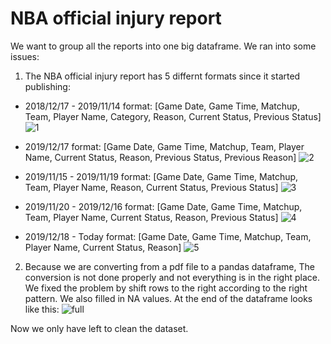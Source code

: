 # NBA official injury report
We want to group all the reports into one big dataframe. We ran into some issues:
1. The NBA official injury report has 5 differnt formats since it started publishing:

- 2018/12/17 - 2019/11/14 format:
[Game Date, Game Time, Matchup, Team, Player Name, Category, Reason, Current Status, Previous Status]
![1](https://user-images.githubusercontent.com/70581662/94700143-d5d30280-0343-11eb-94ea-cc2fc85a4545.png)<br />


- 2019/12/17 format:
[Game Date, Game Time, Matchup, Team, Player Name, Current Status, Reason, Previous Status, Previous Reason]
![2](https://user-images.githubusercontent.com/70581662/94700177-dc617a00-0343-11eb-930f-441bf55b97ba.png)<br />


- 2019/11/15 - 2019/11/19 format:
[Game Date, Game Time, Matchup, Team, Player Name, Reason, Current Status, Previous Status]
![3](https://user-images.githubusercontent.com/70581662/94700184-de2b3d80-0343-11eb-82d5-0648546caaf8.png)<br />

- 2019/11/20 - 2019/12/16 format:
[Game Date, Game Time, Matchup, Team, Player Name, Current Status, Reason, Previous Status]
![4](https://user-images.githubusercontent.com/70581662/94700194-dff50100-0343-11eb-9675-e91a93e5a448.png)<br />

- 2019/12/18 - Today format:
[Game Date, Game Time, Matchup, Team, Player Name, Current Status, Reason]
![5](https://user-images.githubusercontent.com/70581662/94700208-e1bec480-0343-11eb-9113-078d5725c992.png)<br />

2. Because we are converting from a pdf file to a pandas dataframe, The conversion is not done properly and not everything is in the right place. We fixed the problem by shift rows to the right according to the right pattern. We also filled in NA values. 
At the end of the dataframe looks like this:
![full](https://user-images.githubusercontent.com/70581662/94701872-cfde2100-0345-11eb-890f-ef5bc2ce1c27.png)<br />


Now we only have left to clean the dataset.


